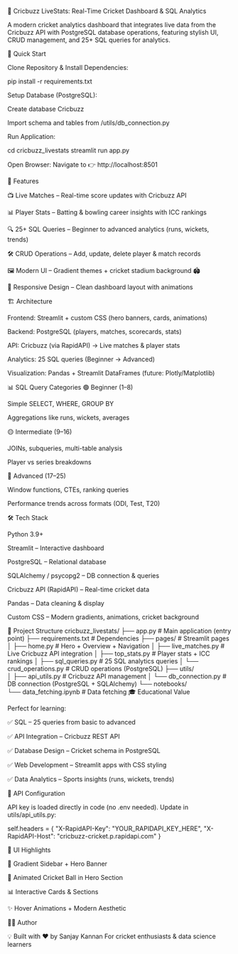 🏏 Cricbuzz LiveStats: Real-Time Cricket Dashboard & SQL Analytics

A modern cricket analytics dashboard that integrates live data from the Cricbuzz API with PostgreSQL database operations, featuring stylish UI, CRUD management, and 25+ SQL queries for analytics.

🚀 Quick Start

Clone Repository & Install Dependencies:

pip install -r requirements.txt

Setup Database (PostgreSQL):

Create database Cricbuzz

Import schema and tables from /utils/db_connection.py

Run Application:

cd cricbuzz_livestats
streamlit run app.py


Open Browser:
Navigate to 👉 http://localhost:8501

🎯 Features

📺 Live Matches – Real-time score updates with Cricbuzz API

📊 Player Stats – Batting & bowling career insights with ICC rankings

🔍 25+ SQL Queries – Beginner to advanced analytics (runs, wickets, trends)

🛠️ CRUD Operations – Add, update, delete player & match records

🖼️ Modern UI – Gradient themes + cricket stadium background 🏟️

📱 Responsive Design – Clean dashboard layout with animations

🏗️ Architecture

Frontend: Streamlit + custom CSS (hero banners, cards, animations)

Backend: PostgreSQL (players, matches, scorecards, stats)

API: Cricbuzz (via RapidAPI) → Live matches & player stats

Analytics: 25 SQL queries (Beginner → Advanced)

Visualization: Pandas + Streamlit DataFrames (future: Plotly/Matplotlib)

📊 SQL Query Categories
🟢 Beginner (1–8)

Simple SELECT, WHERE, GROUP BY

Aggregations like runs, wickets, averages

🟡 Intermediate (9–16)

JOINs, subqueries, multi-table analysis

Player vs series breakdowns

🔴 Advanced (17–25)

Window functions, CTEs, ranking queries

Performance trends across formats (ODI, Test, T20)

🛠️ Tech Stack

Python 3.9+

Streamlit – Interactive dashboard

PostgreSQL – Relational database

SQLAlchemy / psycopg2 – DB connection & queries

Cricbuzz API (RapidAPI) – Real-time cricket data

Pandas – Data cleaning & display

Custom CSS – Modern gradients, animations, cricket background

📁 Project Structure
cricbuzz_livestats/
├── app.py                 # Main application (entry point)
├── requirements.txt       # Dependencies
├── pages/                 # Streamlit pages
│   ├── home.py            # Hero + Overview + Navigation
│   ├── live_matches.py    # Live Cricbuzz API integration
│   ├── top_stats.py       # Player stats + ICC rankings
│   ├── sql_queries.py     # 25 SQL analytics queries
│   └── crud_operations.py # CRUD operations (PostgreSQL)
├── utils/                 
│   ├── api_utils.py       # Cricbuzz API management
│   └── db_connection.py   # DB connection (PostgreSQL + SQLAlchemy)
└── notebooks/             
    └── data_fetching.ipynb  # Data fetching 
🎓 Educational Value

Perfect for learning:

✅ SQL – 25 queries from basic to advanced

✅ API Integration – Cricbuzz REST API

✅ Database Design – Cricket schema in PostgreSQL

✅ Web Development – Streamlit apps with CSS styling

✅ Data Analytics – Sports insights (runs, wickets, trends)

🔑 API Configuration

API key is loaded directly in code (no .env needed).
Update in utils/api_utils.py:

self.headers = {
    "X-RapidAPI-Key": "YOUR_RAPIDAPI_KEY_HERE",
    "X-RapidAPI-Host": "cricbuzz-cricket.p.rapidapi.com"
}

🎨 UI Highlights

🎨 Gradient Sidebar + Hero Banner

🏏 Animated Cricket Ball in Hero Section

📊 Interactive Cards & Sections

✨ Hover Animations + Modern Aesthetic

👨‍💻 Author

💡 Built with ❤️ by Sanjay Kannan
For cricket enthusiasts & data science learners